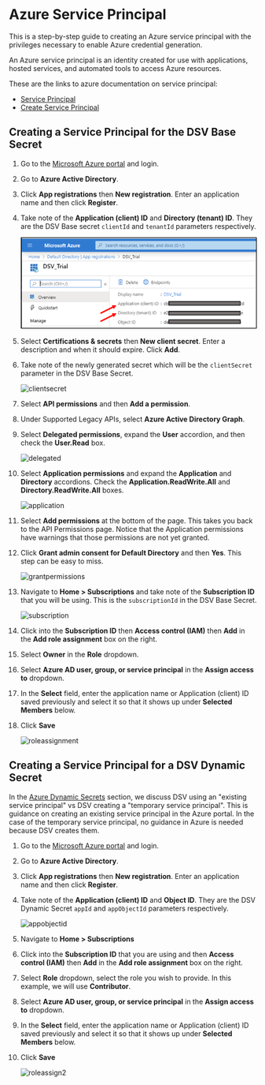 [title]: # (Azure Service Principal)
[tags]: # (DevOps Secrets Vault,DSV,)
[priority]: # (6220)

# Azure Service Principal

This is a step-by-step guide to creating an Azure service principal with the privileges necessary to enable Azure credential generation.

An Azure service principal is an identity created for use with applications, hosted services, and automated tools to access Azure resources. 

These are the links to azure documentation on service principal:

* [Service Principal](https://docs.microsoft.com/en-us/azure/active-directory/develop/app-objects-and-service-principals)
* [Create Service Principal](https://docs.microsoft.com/en-us/azure/active-directory/develop/howto-create-service-principal-portal)

## Creating a Service Principal for the DSV Base Secret

1. Go to the [Microsoft Azure portal](https://portal.azure.com) and login.
1. Go to **Azure Active Directory**.
1. Click **App registrations** then **New registration**.  Enter an application name and then click **Register**.
1. Take note of the **Application (client) ID** and **Directory (tenant) ID**.  They are the DSV Base secret `clientId` and `tenantId` parameters respectively.

    ![applicationIDs](../../images/applicationids.png "Application IDs")

1. Select **Certifications & secrets** then **New client secret**.  Enter a description and when it should expire.  Click **Add**.
1. Take note of the newly generated secret which will be the `clientSecret` parameter in the DSV Base Secret.

    ![clientsecret](../../images/clientsecret.png "Client Secret")

1. Select **API permissions** and then **Add a permission**.
1. Under Supported Legacy APIs, select **Azure Active Directory Graph**.
1. Select **Delegated permissions**, expand the **User** accordion, and then check the **User.Read** box.

    ![delegated](../../images/delegated.png "Delegated Permissions")

1. Select **Application permissions** and expand the **Application** and **Directory** accordions.  Check the **Application.ReadWrite.All** and **Directory.ReadWrite.All** boxes.

    ![application](../../images/application.png "Application Permissions")

1. Select **Add permissions** at the bottom of the page.  This takes you back to the API Permissions page.  Notice that the Application permissions have warnings that those permissions are not yet granted.  
1. Click **Grant admin consent for Default Directory** and then **Yes**.  This step can be easy to miss.

    ![grantpermissions](../../images/grantpermission.png "Grant Permissions")

1. Navigate to **Home > Subscriptions** and take note of the **Subscription ID** that you will be using.  This is the `subscriptionId` in the DSV Base Secret.

    ![subscription](../../images/subscription.png "Subscription ID")

1. Click into the **Subscription ID** then **Access control (IAM)** then **Add** in the **Add role assignment** box on the right.
1. Select **Owner** in the **Role** dropdown.
1. Select **Azure AD user, group, or service principal** in the **Assign access to** dropdown.
1. In the **Select** field, enter the application name or Application (client) ID saved previously and select it so that it shows up under **Selected Members** below.
1.  Click **Save**

    ![roleassignment](../../images/roleassignment.png "Role Assignment")

## Creating a Service Principal for a DSV Dynamic Secret

In the [Azure Dynamic Secrets](index.md) section, we discuss DSV using an "existing service principal" vs DSV creating a "temporary service principal".  This is guidance on creating an existing service principal in the Azure portal.  In the case of the temporary service principal, no guidance in Azure is needed because DSV creates them.

1. Go to the [Microsoft Azure portal](https://portal.azure.com) and login.
1. Go to **Azure Active Directory**.
1. Click **App registrations** then **New registration**.  Enter an application name and then click **Register**.
1. Take note of the **Application (client) ID** and **Object ID**.  They are the DSV Dynamic Secret `appId` and `appObjectId` parameters respectively.

    ![appobjectid](../../images/appobjectid.png "App Object ID")

1. Navigate to **Home > Subscriptions** 
1. Click into the **Subscription ID** that you are using and then **Access control (IAM)** then **Add** in the **Add role assignment** box on the right.
1. Select **Role** dropdown, select the role you wish to provide.  In this example, we will use **Contributor**.
1. Select **Azure AD user, group, or service principal** in the **Assign access to** dropdown.
1. In the **Select** field, enter the application name or Application (client) ID saved previously and select it so that it shows up under **Selected Members** below.
1.  Click **Save**

    ![roleassign2](../../images/roleassign2.png "Add Role Assignment")

